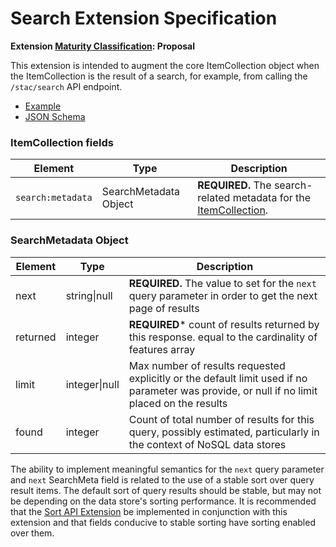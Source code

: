 # Search Extension Specification

**Extension [Maturity Classification](../../../extensions/README.md#extension-maturity): Proposal**

This extension is intended to augment the core ItemCollection object when the ItemCollection is the result of a 
search, for example, from calling the `/stac/search` API endpoint.

- [Example](examples/example.json)
- [JSON Schema](json-schema/schema.json)

### ItemCollection fields

| Element      | Type          | Description                                                  |
| ------------ | ------------- | ------------------------------------------------------------ |
| `search:metadata` | SearchMetadata Object | **REQUIRED.** The search-related metadata for the [ItemCollection](../itemcollection-spec/README.md). |

### SearchMetadata Object

| Element      | Type          | Description                                                  |
| ------------ | ------------- | ------------------------------------------------------------ |
| next         | string\|null  | **REQUIRED.** The value to set for the `next` query parameter in order to get the next page of results |
| returned     | integer       | **REQUIRED*** count of results returned by this response. equal to the cardinality of features array |
| limit        | integer\|null | Max number of results requested explicitly or the default limit used if no parameter was provide, or null if no limit placed on the results |
| found        | integer       | Count of total number of results for this query, possibly estimated, particularly in the context of NoSQL data stores |

The ability to implement meaningful semantics for the `next` query parameter and `next` SearchMeta field is related to the use of a stable sort over query result items.  The default sort of query results should be stable, but may not be depending on the data store's sorting performance.  It is recommended that the [Sort API Extension](../../api-spec/extensions/sort/README.md) be implemented in conjunction with this extension and that fields conducive to stable sorting have sorting enabled over them.  
